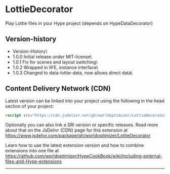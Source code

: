 # LottieDecorator
Play Lottie files in your Hype project (depends on HypeDataDecorator)

## Version-history
* Version-History\
* 1.0.0 Initial release under MIT-license\
* 1.0.1 Fix for scenes and layout switching\
* 1.0.2 Wrapped in IIFE, instance interface\
* 1.0.3 Changed to data-lottie-data, now allows direct data\

Content Delivery Network (CDN)
--
Latest version can be linked into your project using the following in the head section of your project:

```html
<script src="https://cdn.jsdelivr.net/gh/worldoptimizer/LottieDecorator/LottieDecorator.min.js"></script>
```

Optionally you can also link a SRI version or specific releases. 
Read more about that on the JsDelivr (CDN) page for this extension at https://www.jsdelivr.com/package/gh/worldoptimizer/LottieDecorator

Learn how to use the latest extension version and how to combine extensions into one file at
https://github.com/worldoptimizer/HypeCookBook/wiki/Including-external-files-and-Hype-extensions

---
